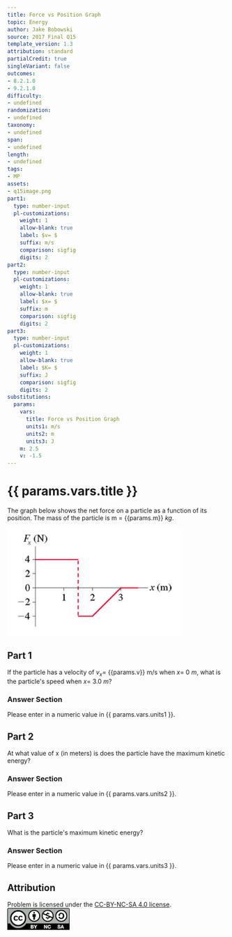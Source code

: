 ```yaml
---
title: Force vs Position Graph
topic: Energy
author: Jake Bobowski
source: 2017 Final Q15
template_version: 1.3
attribution: standard
partialCredit: true
singleVariant: false
outcomes:
- 8.2.1.0
- 9.2.1.0
difficulty:
- undefined
randomization:
- undefined
taxonomy:
- undefined
span:
- undefined
length:
- undefined
tags:
- MP
assets:
- q15image.png
part1:
  type: number-input
  pl-customizations:
    weight: 1
    allow-blank: true
    label: $v= $
    suffix: m/s
    comparison: sigfig
    digits: 2
part2:
  type: number-input
  pl-customizations:
    weight: 1
    allow-blank: true
    label: $x= $
    suffix: m
    comparison: sigfig
    digits: 2
part3:
  type: number-input
  pl-customizations:
    weight: 1
    allow-blank: true
    label: $K= $
    suffix: J
    comparison: sigfig
    digits: 2
substitutions:
  params:
    vars:
      title: Force vs Position Graph
      units1: m/s
      units2: m
      units3: J
    m: 2.5
    v: -1.5
---
```

# {{ params.vars.title }}
The graph below shows the net force on a particle as a function of its position. The mass of
the particle is m = {{params.m}} $kg$.

<img src="q15image.png" width=400 alt="Force vs position graph">

## Part 1

If the particle has a velocity of $v_x =$ {{params.v}} m/s when $x =$ 0 $m$, what is the particle's speed
when $x =$ 3.0 $m$?

### Answer Section

Please enter in a numeric value in {{ params.vars.units1 }}.

## Part 2

At what value of x (in meters) is does the particle have the maximum kinetic energy?

### Answer Section

Please enter in a numeric value in {{ params.vars.units2 }}.

## Part 3

What is the particle's maximum kinetic energy?

### Answer Section

Please enter in a numeric value in {{ params.vars.units3 }}.

## Attribution

Problem is licensed under the [CC-BY-NC-SA 4.0 license](https://creativecommons.org/licenses/by-nc-sa/4.0/).<br> ![The Creative Commons 4.0 license requiring attribution-BY, non-commercial-NC, and share-alike-SA license.](https://raw.githubusercontent.com/firasm/bits/master/by-nc-sa.png)